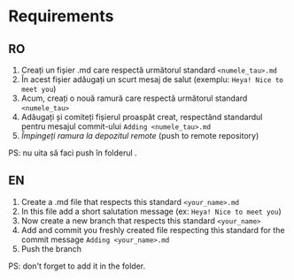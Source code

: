 # Requirements

## RO

1. Creați un fișier .md care respectă următorul standard `<numele_tau>.md`
2. În acest fișier adăugați un scurt mesaj de salut (exemplu: `Heya! Nice to meet you`)
3. Acum, creați o nouă ramură care respectă următorul standard `<numele_tau>`
4. Adăugați și comiteți fișierul proaspăt creat, respectând standardul pentru mesajul commit-ului `Adding <numele_tau>.md`
5. _Împingeți ramura la depozitul remote_ (push to remote repository)

PS: nu uita să faci push în folderul <your-content-goes-here>.

## EN

1. Create a .md file that respects this standard `<your_name>.md`
2. In this file add a short salutation message (ex: `Heya! Nice to meet you`)
3. Now create a new branch that respects this standard `<your_name>`
4. Add and commit you freshly created file respecting this standard for the commit message `Adding <your_name>.md`
5. Push the branch

PS: don't forget to add it in the <your-content-goes-here> folder.
